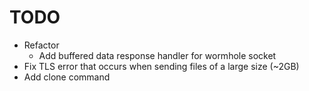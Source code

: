 # TODO

* Refactor
    * Add buffered data response handler for wormhole socket
* Fix TLS error that occurs when sending files of a large size (~2GB)
* Add clone command
